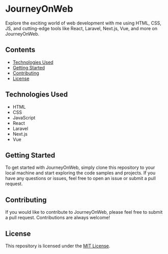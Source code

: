 # JourneyOnWeb

Explore the exciting world of web development with me using HTML, CSS, JS, and cutting-edge tools like React, Laravel, Next.js, Vue, and more on JourneyOnWeb.

## Contents

- [Technologies Used](#technologies-used)
- [Getting Started](#getting-started)
- [Contributing](#contributing)
- [License](#license)

## Technologies Used

- HTML
- CSS
- JavaScript
- React
- Laravel
- Next.js
- Vue

## Getting Started

To get started with JourneyOnWeb, simply clone this repository to your local machine and start exploring the code samples and projects. If you have any questions or issues, feel free to open an issue or submit a pull request.

## Contributing

If you would like to contribute to JourneyOnWeb, please feel free to submit a pull request. Contributions are always welcome!

## License

This repository is licensed under the [MIT License](LICENSE).
